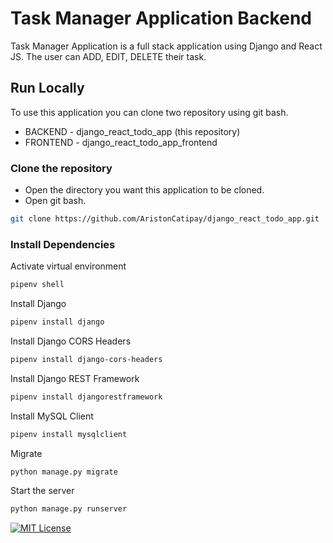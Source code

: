 # Task Manager Application Backend

Task Manager Application is a full stack application using Django and React JS.
The user can ADD, EDIT, DELETE their task.

## Run Locally

To use this application you can clone two repository using git bash.
 - BACKEND - django_react_todo_app (this repository)
 - FRONTEND - django_react_todo_app_frontend


### Clone the repository
- Open the directory you want this application to be cloned. 
- Open git bash.

```bash
git clone https://github.com/AristonCatipay/django_react_todo_app.git
```

### Install Dependencies

Activate virtual environment
```bash
pipenv shell
```

Install Django
```bash
pipenv install django
```

Install Django CORS Headers
```bash
pipenv install django-cors-headers
```

Install Django REST Framework
```bash
pipenv install djangorestframework
```

Install MySQL Client
```bash
pipenv install mysqlclient
```

Migrate
```bash
python manage.py migrate
```

Start the server
```bash
python manage.py runserver
```

[![MIT License](https://img.shields.io/badge/License-MIT-green.svg)](https://choosealicense.com/licenses/mit/)